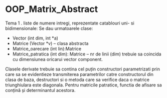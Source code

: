 # OOP_Matrix_Abstract
Tema 1 . liste de numere intregi, reprezentate catablouri uni- si bidimensionale:
Se dau urmatoarele clase:
- Vector (int dim, int *a)
- Matrice (Vector *v) – clasa abstracta
- Matrice_oarecare (int lin):Matrice
- Matrice_patratica (int dim): Matrice – nr de linii (dim) trebuie sa coincida cu dimensiunea oricarui vector component.

Clasele derivate trebuie sa contina cel puțin constructori parametrizati prin care sa se evidentieze transmiterea parametrilor catre constructorul din clasa de baza, destructori si o metoda care sa verifice daca o matrice triunghiulara este diagonala. Pentru matricile patratice, functia de afisare sa conțină și determinantul acestora.
